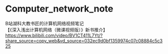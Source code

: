 # Computer_network_note
B站湖科大教书匠的计算机网络视频笔记  
【《深入浅出计算机网络（微课视频版）》新书推介】 https://www.bilibili.com/video/BV1CT411L7Yt/?share_source=copy_web&vd_source=032ec9d0bf1359974c07c08884c5c325
